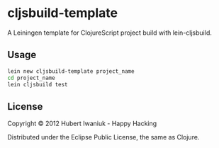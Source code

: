# cljsbuild-template

A Leiningen template for ClojureScript project build with lein-cljsbuild.

## Usage

```sh
lein new cljsbuild-template project_name
cd project_name
lein cljsbuild test
```

## License

Copyright © 2012 Hubert Iwaniuk - Happy Hacking

Distributed under the Eclipse Public License, the same as Clojure.
